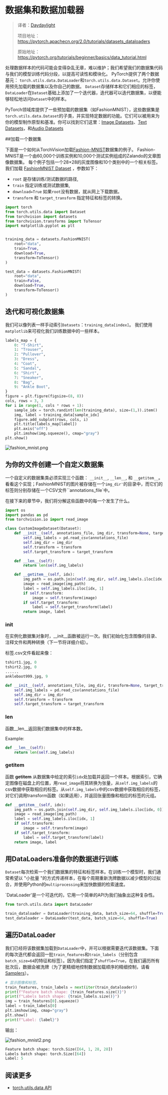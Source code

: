 # 数据集和数据加载器

> 译者：[Daydaylight](https://github.com/Daydaylight)
>
> 项目地址：<https://pytorch.apachecn.org/2.0/tutorials/datasets_dataloaders>
>
> 原始地址：<https://pytorch.org/tutorials/beginner/basics/data_tutorial.html>

处理数据样本的代码可能会变得杂乱无章，难以维护；我们希望我们的数据集代码与我们的模型训练代码分段，以提高可读性和模块化。
PyTorch提供了两个数据基元： ``torch.utils.data.DataLoader``和``torch.utils.data.Dataset``。允许你使用预先加载的数据集以及你自己的数据。
``Dataset``存储样本和它们相应的标签，``DataLoader``在``Dataset``基础上添加了一个迭代器，迭代器可以迭代数据集，以便能够轻松地访问``Dataset``中的样本。

PyTorch领域库提供了一些预加载的数据集（如FashionMNIST），这些数据集是``torch.utils.data.Dataset``的子类，并实现特定数据的功能。它们可以被用来为你的模型制作原型和基准。你可以找到它们这里：[Image Datasets](https://pytorch.org/vision/stable/datasets.html)、[Text Datasets](https://pytorch.org/text/stable/datasets.html)，和[Audio Datasets](https://pytorch.org/audio/stable/datasets.html)

##加载一个数据集

下面是一个如何从TorchVision加载[Fashion-MNIST](https://research.zalando.com/project/fashion_mnist/fashion_mnist/)数据集的例子。
Fashion-MNIST是一个由60,000个训练实例和10,000个测试实例组成的Zalando的文章图像数据集。
每个例子包括一个28×28的灰度图像和10个类别中的一个相关标签。
我们加载 [FashionMNIST Dataset](https://pytorch.org/vision/stable/datasets.html#fashion-mnist) ，参数如下：
 - ``root`` 是存储训练/测试数据的路径,
 - ``train`` 指定训练或测试数据集,
 - ``download=True`` 如果``root``没有数据，就从网上下载数据。
 - ``transform`` 和 ``target_transform`` 指定特征和标签的转换。

```py
import torch
from torch.utils.data import Dataset
from torchvision import datasets
from torchvision.transforms import ToTensor
import matplotlib.pyplot as plt


training_data = datasets.FashionMNIST(
    root="data",
    train=True,
    download=True,
    transform=ToTensor()
)

test_data = datasets.FashionMNIST(
    root="data",
    train=False,
    download=True,
    transform=ToTensor()
)
```

## 迭代和可视化数据集

我们可以像列表一样手动索引``Datasets``：``training_data[index]``。
我们使用``matplotlib``来可视化我们训练数据中的一些样本。

```py
labels_map = {
    0: "T-Shirt",
    1: "Trouser",
    2: "Pullover",
    3: "Dress",
    4: "Coat",
    5: "Sandal",
    6: "Shirt",
    7: "Sneaker",
    8: "Bag",
    9: "Ankle Boot",
}
figure = plt.figure(figsize=(8, 8))
cols, rows = 3, 3
for i in range(1, cols * rows + 1):
    sample_idx = torch.randint(len(training_data), size=(1,)).item()
    img, label = training_data[sample_idx]
    figure.add_subplot(rows, cols, i)
    plt.title(labels_map[label])
    plt.axis("off")
    plt.imshow(img.squeeze(), cmap="gray")
plt.show()
```

![fashion_mnist.png](../../img/fashion_mnist.png)

## 为你的文件创建一个自定义数据集

一个自定义的数据集类必须实现三个函数： `__init__`, `__len__`, 和 `__getitem__`。
看看这个实现；FashionMNIST的图片被存储在一个`img_dir'`的目录中，而它们的标签则分别存储在一个CSV文件``annotations_file`中。

在接下来的章节中，我们将分解这些函数中的每一个发生了什么。

```py
import os
import pandas as pd
from torchvision.io import read_image

class CustomImageDataset(Dataset):
    def __init__(self, annotations_file, img_dir, transform=None, target_transform=None):
        self.img_labels = pd.read_csv(annotations_file)
        self.img_dir = img_dir
        self.transform = transform
        self.target_transform = target_transform

    def __len__(self):
        return len(self.img_labels)

    def __getitem__(self, idx):
        img_path = os.path.join(self.img_dir, self.img_labels.iloc[idx, 0])
        image = read_image(img_path)
        label = self.img_labels.iloc[idx, 1]
        if self.transform:
            image = self.transform(image)
        if self.target_transform:
            label = self.target_transform(label)
        return image, label
```

### __init__

在实例化数据集对象时，__init__函数被运行一次。我们初始化包含图像的目录、注释文件和两种转换（下一节将详细介绍）。

标签.csv文件看起来像：

```py
tshirt1.jpg, 0
tshirt2.jpg, 0
......
ankleboot999.jpg, 9

```

```py
def __init__(self, annotations_file, img_dir, transform=None, target_transform=None):
    self.img_labels = pd.read_csv(annotations_file)
    self.img_dir = img_dir
    self.transform = transform
    self.target_transform = target_transform
```

### __len__

函数__len__返回我们数据集中的样本数。

Example:

```py
def __len__(self):
    return len(self.img_labels)
```
### __getitem__

函数 __getitem__ 从数据集中给定的索引``idx``处加载并返回一个样本。根据索引，它确定图像在磁盘上的位置，用``read_image``将其转换为张量，从``self.img_labels``的csv数据中获取相应的标签。从``self.img_labels``中的csv数据中获取相应的标签，对它们调用transform函数（如果适用），并返回张量图像和相应的标签的元组。

```py
def __getitem__(self, idx):
    img_path = os.path.join(self.img_dir, self.img_labels.iloc[idx, 0])
    image = read_image(img_path)
    label = self.img_labels.iloc[idx, 1]
    if self.transform:
        image = self.transform(image)
    if self.target_transform:
        label = self.target_transform(label)
    return image, label
```

## 用DataLoaders准备你的数据进行训练

 ``Dataset``每次检索一个我们数据集的特征和标签样本。在训练一个模型时，我们通常希望以 "小批量 "的方式传递样本，在每个周期重新洗牌数据以减少模型的过拟合，并使用Python的``multiprocessing``来加快数据的检索速度。
 
`DataLoader'是一个可迭代的，它用一个简单的API为我们抽象出这种复杂性。

```py
from torch.utils.data import DataLoader

train_dataloader = DataLoader(training_data, batch_size=64, shuffle=True)
test_dataloader = DataLoader(test_data, batch_size=64, shuffle=True)
```

## 遍历DataLoader

我们已经将该数据集加载到``DataLoader``中，并可以根据需要迭代该数据集。下面的每次迭代都会返回一批``train_features``和``train_labels``（分别包含``batch_size=64``的特征和标签）。因为我们指定了``shuffle=True``，在我们遍历所有批次后，数据会被洗牌（为了更精细地控制数据加载顺序的精细控制，请看[Samplers](https://pytorch.org/docs/stable/data.html#data-loading-order-and-sampler)）。

```py
# 显示图像和标签。
train_features, train_labels = next(iter(train_dataloader))
print(f"Feature batch shape: {train_features.size()}")
print(f"Labels batch shape: {train_labels.size()}")
img = train_features[0].squeeze()
label = train_labels[0]
plt.imshow(img, cmap="gray")
plt.show()
print(f"Label: {label}")
```

输出：

![fashion_mnist2.png](../../img/fashion_mnist2.png)

```py
Feature batch shape: torch.Size([64, 1, 28, 28])
Labels batch shape: torch.Size([64])
Label: 5
```

## 阅读更多
- [torch.utils.data API](https://pytorch.org/docs/stable/data.html)
